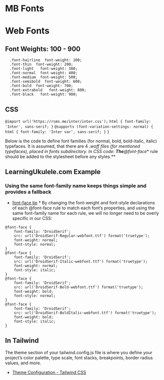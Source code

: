 # MB Fonts

# Web Fonts

## Font Weights: 100 - 900

```
  .font-hairline  font-weight: 100;
  .font-thin  font-weight: 200;
  .font-light   font-weight: 300;
  .font-normal  font-weight: 400;
  .font-medium  font-weight: 500;
  .font-semibold  font-weight: 600;
  .font-bold  font-weight: 700;
  .font-extrabold   font-weight: 800;
  .font-black   font-weight: 900;
````

## CSS
`@import url('https://rsms.me/inter/inter.css');`
`html { font-family: 'Inter', sans-serif; }`
`@supports (font-variation-settings: normal) {`
`  html { font-family: 'Inter var', sans-serif; }`
`}`

Below is the code to define font families (for normal, bold, bold-italic, italic) typefaces. It is assumed, that there are 4 *.woff files (for mentioned typefaces), placed in fonts subdirectory.
In CSS code:
**The**@font-face** rule should be added to the stylesheet before any styles.**

## LearningUkulele.com Example

### Using the same font-family name keeps things simple and provides a fallback

- [font-face tip](https://www.456bereastreet.com/archive/201012/font-face_tip_define_font-weight_and_font-style_to_keep_your_css_simple/) * By changing the font-weight and font-style declarations of each @font-face rule to match each font’s properties, and using the same font-family name for each rule, we will no longer need to be overly specific in our CSS:
```
@font-face {
	font-family: 'DroidSerif';
	src: url('DroidSerif-Regular-webfont.ttf') format('truetype');
	font-weight: normal;
	font-style: normal;
}
@font-face {
	font-family: 'DroidSerif';
	src: url('DroidSerif-Italic-webfont.ttf') format('truetype');
	font-weight: normal;
	font-style: italic;
}
@font-face {
	font-family: 'DroidSerif';
	src: url('DroidSerif-Bold-webfont.ttf') format('truetype');
	font-weight: bold;
	font-style: normal;
}
@font-face {
	font-family: 'DroidSerif';
	src: url('DroidSerif-BoldItalic-webfont.ttf') format('truetype');
	font-weight: bold;
	font-style: italic;
}
```
## In Tailwind
The theme section of your tailwind.config.js file is where you define your project’s color palette, type scale, font stacks, breakpoints, border radius values, and more.

- [Theme Configuration - Tailwind CSS](https://tailwindcss.com/docs/theme/)
